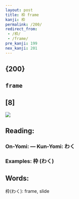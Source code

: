 ```yaml
---
layout: post
title: 枠 frame
kanji: 枠
permalink: /200/
redirect_from:
 - /枠/
 - /frame/
pre_kanji: 199
nex_kanji: 201
---
```


## {200}

## `frame`

## [8]

<div class="stroke"><img src="E69EA0.png" /></div>

## Reading:

### On-Yomi:  &mdash; Kun-Yomi: わく

### Examples: 枠 (わく)

## Words:

枠(わく): frame, slide
